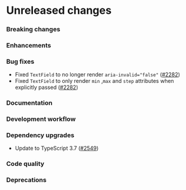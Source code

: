 # Unreleased changes

### Breaking changes

### Enhancements

### Bug fixes

- Fixed `TextField` to no longer render `aria-invalid="false"` ([#2282](https://github.com/Shopify/polaris-react/pull/2282))
- Fixed `TextField` to only render `min` ,`max` and `step` attributes when explicitly passed ([#2282](https://github.com/Shopify/polaris-react/pull/2282))

### Documentation

### Development workflow

### Dependency upgrades

- Update to TypeScript 3.7 ([#2549](https://github.com/Shopify/polaris-react/pull/2549))

### Code quality

### Deprecations
